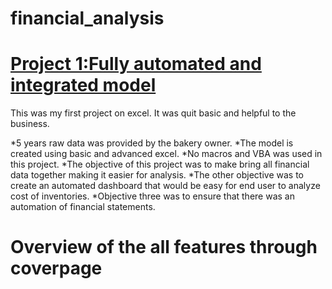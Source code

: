 # financial_analysis
# [Project 1:Fully automated and integrated model](https://docs.google.com/spreadsheets/d/1VDj_TUVYIETJ8450qMmA0BffQf45tqBl7VpNRHaQFgM/edit#gid=0)
This was my first project on excel. It was quit basic and helpful to the business.

  *5 years raw data was provided by the bakery owner.
  *The model is created using basic and advanced excel.
  *No macros and VBA was used in this project.
  *The objective of this project was to make bring all financial data together making it easier for analysis.
  *The other objective was to create an automated dashboard that would be easy for end user to analyze cost of inventories.
  *Objective three was to ensure that there was an automation of financial statements.

# Overview of the all features through coverpage


